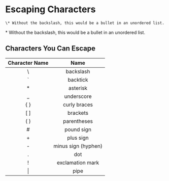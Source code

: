 # Escaping Characters

```
\* Without the backslash, this would be a bullet in an unordered list.
```
\* Without the backslash, this would be a bullet in an unordered list.

## Characters You Can Escape


| Character	Name | Name                |
|:--------------:|:-------------------:|
| \              | backslash           |
| `              | backtick            |  
| *              | asterisk            |  
| _              | underscore          |  
| { }            | curly braces        |  
| [ ]            | brackets            |  
| ( )            | parentheses         |  
| #              | pound sign          |
| +              | plus sign           |
| -              | minus sign (hyphen) |
| .              | dot                 |
| !              | exclamation mark    |
| \|             | pipe                |

